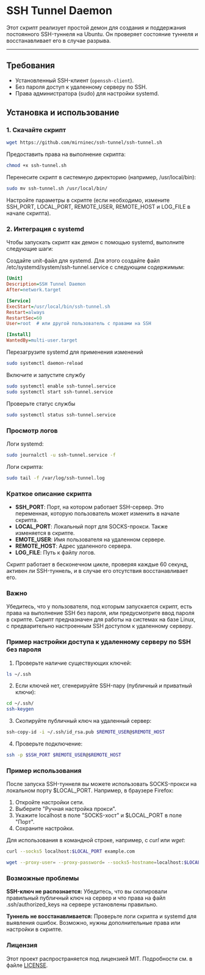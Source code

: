 # SSH Tunnel Daemon

Этот скрипт реализует простой демон для создания и поддержания постоянного SSH-туннеля на Ubuntu. Он проверяет состояние туннеля и восстанавливает его в случае разрыва.

---

## Требования

-   Установленный SSH-клиент (`openssh-client`).
-   Без пароля доступ к удаленному серверу по SSH.
-   Права администратора (sudo) для настройки systemd.

## Установка и использование

### 1. Скачайте скрипт

```sh
wget https://github.com/mirninec/ssh-tunnel/ssh-tunnel.sh
```

Предоставить права на выполнение скрипта:

```sh
chmod +x ssh-tunnel.sh
```

Перенесите скрипт в системную директорию (например, /usr/local/bin):

```sh
sudo mv ssh-tunnel.sh /usr/local/bin/
```

Настройте параметры в скрипте (если необходимо, измените SSH_PORT, LOCAL_PORT, REMOTE_USER, REMOTE_HOST и LOG_FILE в начале скрипта).

### 2. Интеграция с systemd

Чтобы запускать скрипт как демон с помощью systemd, выполните следующие шаги:

Создайте unit-файл для systemd. Для этого создайте файл /etc/systemd/system/ssh-tunnel.service с следующим содержимым:

```ini
[Unit]
Description=SSH Tunnel Daemon
After=network.target

[Service]
ExecStart=/usr/local/bin/ssh-tunnel.sh
Restart=always
RestartSec=60
User=root  # или другой пользователь с правами на SSH

[Install]
WantedBy=multi-user.target
```

Перезагрузите systemd для применения изменений

```sh
sudo systemctl daemon-reload
```

Включите и запустите службу

```sh
sudo systemctl enable ssh-tunnel.service
sudo systemctl start ssh-tunnel.service
```

Проверьте статус службы

```sh
sudo systemctl status ssh-tunnel.service
```

### Просмотр логов

Логи systemd:

```sh
sudo journalctl -u ssh-tunnel.service -f
```

Логи скрипта:

```sh
sudo tail -f /var/log/ssh-tunnel.log
```

### Краткое описание скрипта

-   **SSH_PORT**: Порт, на котором работает SSH-сервер. Это переменная, которую пользователь может изменить в начале скрипта.
-   **LOCAL_PORT**: Локальный порт для SOCKS-прокси. Также изменяется в скрипте.
-   **EMOTE_USER**: Имя пользователя на удаленном сервере.
-   **REMOTE_HOST**: Адрес удаленного сервера.
-   **LOG_FILE**: Путь к файлу логов.

Скрипт работает в бесконечном цикле, проверяя каждые 60 секунд, активен ли SSH-туннель, и в случае его отсутствия восстанавливает его.

### Важно

Убедитесь, что у пользователя, под которым запускается скрипт, есть права на выполнение SSH без пароля, или предусмотрите ввод пароля в скрипте.
Скрипт предназначен для работы на системах на базе Linux, с предварительно настроенным SSH доступом к удаленному серверу.

### Пример настройки доступа к удаленному серверу по SSH без пароля

1. Проверьте наличие существующих ключей:

```sh
ls ~/.ssh
```

2. Если ключей нет, сгенерируйте SSH-пару (публичный и приватный ключи):

```sh
cd ~/.ssh/
ssh-keygen
```

3. Скопируйте публичный ключ на удаленный сервер:

```sh
ssh-copy-id -i ~/.ssh/id_rsa.pub $REMOTE_USER@$REMOTE_HOST
```

4. Проверьте подключение:

```sh
ssh -p $SSH_PORT $REMOTE_USER@$REMOTE_HOST
```

### Пример использования

После запуска SSH-туннеля вы можете использовать SOCKS-прокси на локальном порту $LOCAL_PORT. Например, в браузере Firefox:

<ol>
<li>   Откройте настройки сети. </li>
<li>   Выберите "Ручная настройка прокси".</li>
<li>   Укажите localhost в поле "SOCKS-хост" и $LOCAL_PORT в поле "Порт". </li>
<li>   Сохраните настройки.</li>
</ol>

Для использования в командной строке, например, с _curl_ или _wget_:

```sh
curl --socks5 localhost:$LOCAL_PORT example.com
```

```sh
wget --proxy-user= --proxy-password= --socks5-hostname=localhost:$LOCAL_PORT example.com
```

### Возможные проблемы

**SSH-ключ не распознается:** Убедитесь, что вы скопировали правильный публичный ключ на сервер и что права на файл .ssh/authorized_keys на сервере установлены правильно.

**Туннель не восстанавливается:** Проверьте логи скрипта и systemd для выявления ошибок. Возможно, нужны дополнительные права или настройки в скрипте.

### Лицензия

Этот проект распространяется под лицензией MIT. Подробности см. в файле [LICENSE](LICENSE).
